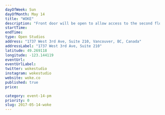 ```yaml
---
dayOfWeek: Sun
dayOfMonth: May 14
title: "WOKE"
description: "Front door will be open to allow access to the second floor via main atrium stairs!<br> <br> studio space with computers and workshop"
startTime: 
endTime: 
type: Open Studios
address: "1737 West 3rd Ave, Suite 210, Vancouver, BC, Canada"
addressLabel: "1737 West 3rd Ave, Suite 210"
latitude: 49.269118
longitude: -123.144119
eventUrl: 
eventUrlLabel: 
twitter: wokestudio
instagram: wokestudio
website: woke.co
published: true
price: 

category: event-14-pm
priority: 0
slug: 2017-05-14-woke
---
```

